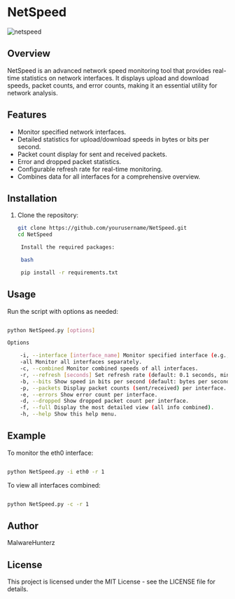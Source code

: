 # NetSpeed
![netspeed](https://github.com/user-attachments/assets/d16f4bd0-9974-4ddb-8eb7-d6392430e8ed)

## Overview
NetSpeed is an advanced network speed monitoring tool that provides real-time statistics on network interfaces. It displays upload and download speeds, packet counts, and error counts, making it an essential utility for network analysis.

## Features
- Monitor specified network interfaces.
- Detailed statistics for upload/download speeds in bytes or bits per second.
- Packet count display for sent and received packets.
- Error and dropped packet statistics.
- Configurable refresh rate for real-time monitoring.
- Combines data for all interfaces for a comprehensive overview.

## Installation
1. Clone the repository:
   ```bash
   git clone https://github.com/yourusername/NetSpeed.git
   cd NetSpeed

    Install the required packages:

    bash

    pip install -r requirements.txt

## Usage

Run the script with options as needed:

```bash

python NetSpeed.py [options]

Options

    -i, --interface [interface_name] Monitor specified interface (e.g., eth0, wlan0).
    -all Monitor all interfaces separately.
    -c, --combined Monitor combined speeds of all interfaces.
    -r, --refresh [seconds] Set refresh rate (default: 0.1 seconds, minimum possible rate).
    -b, --bits Show speed in bits per second (default: bytes per second).
    -p, --packets Display packet counts (sent/received) per interface.
    -e, --errors Show error count per interface.
    -d, --dropped Show dropped packet count per interface.
    -f, --full Display the most detailed view (all info combined).
    -h, --help Show this help menu.
```
## Example

To monitor the eth0 interface:

```bash

python NetSpeed.py -i eth0 -r 1
```
To view all interfaces combined:

```bash

python NetSpeed.py -c -r 1
``` 
## Author

MalwareHunterz

## License

This project is licensed under the MIT License - see the LICENSE file for details.
